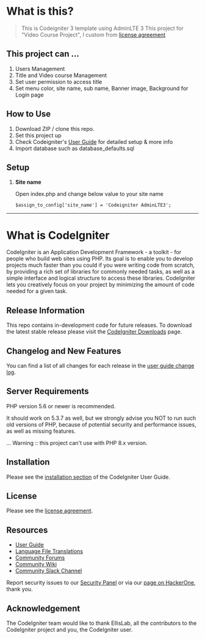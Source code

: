 # What is this?

> This is Codeigniter 3 template using AdminLTE 3
> This project for "Video Course Project", I custom from  [license agreement](https://github.com/bcit-ci/CodeIgniter/blob/develop/user_guide_src/source/license.rst)

## This project can ...

1. Users Management
2. Title and Video course Management
3. Set user permission to access title
4. Set menu color, site name, sub name, Banner image, Background for Login page

## How to Use

1. Download ZIP / clone this repo.
2. Set this project up
3. Check Codeigniter's [User Guide](https://codeigniter.com/docs) for detailed setup & more info
4. Import database such as database_defaults.sql

## Setup

1. **Site name**

    Open index.php and change below value to your site name
    ```
    $assign_to_config['site_name'] = 'Codeigniter AdminLTE3';
    ```

----------

# What is CodeIgniter

CodeIgniter is an Application Development Framework - a toolkit - for people who build web sites using PHP. Its goal is to enable you to develop projects much faster than you could if you were writing code from scratch, by providing a rich set of libraries for commonly needed tasks, as well as a simple interface and logical structure to access these libraries. CodeIgniter lets you creatively focus on your project by minimizing the amount of code needed for a given task.

## Release Information

This repo contains in-development code for future releases. To download the latest stable release please visit the [CodeIgniter Downloads](https://codeigniter.com/download) page.

## Changelog and New Features

You can find a list of all changes for each release in the [user guide change log](https://github.com/bcit-ci/CodeIgniter/blob/develop/user_guide_src/source/changelog.rst).

## Server Requirements

PHP version 5.6 or newer is recommended.

It should work on 5.3.7 as well, but we strongly advise you NOT to run such old versions of PHP, because of potential security and performance issues, as well as missing features.

... Warning :: this project can't use with PHP 8.x version.

## Installation

Please see the [installation section](https://codeigniter.com/user_guide/installation/index.html) of the CodeIgniter User Guide.

## License

Please see the [license agreement](https://github.com/bcit-ci/CodeIgniter/blob/develop/user_guide_src/source/license.rst).

## Resources

-   [User Guide](https://codeigniter.com/docs)
-   [Language File Translations](https://github.com/bcit-ci/codeigniter3-translations)
-   [Community Forums](http://forum.codeigniter.com/)
-   [Community Wiki](https://github.com/bcit-ci/CodeIgniter/wiki)
-   [Community Slack Channel](https://codeigniterchat.slack.com)

Report security issues to our [Security Panel](mailto:security@codeigniter.com) or via our [page on HackerOne](https://hackerone.com/codeigniter), thank you.

## Acknowledgement

The CodeIgniter team would like to thank EllisLab, all the contributors to the CodeIgniter project and you, the CodeIgniter user.

